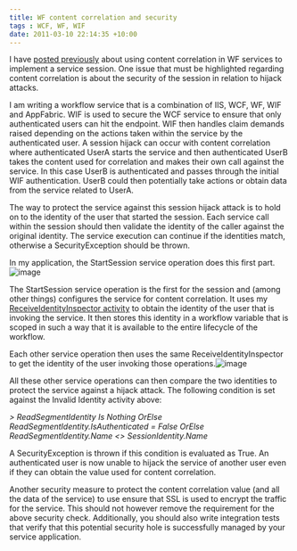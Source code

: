 ```yaml
---
title: WF content correlation and security
tags : WCF, WF, WIF
date: 2011-03-10 22:14:35 +10:00
---
```


I have [posted previously][0] about using content correlation in WF services to implement a service session. One issue that must be highlighted regarding content correlation is about the security of the session in relation to hijack attacks.

I am writing a workflow service that is a combination of IIS, WCF, WF, WIF and AppFabric. WIF is used to secure the WCF service to ensure that only authenticated users can hit the endpoint. WIF then handles claim demands raised depending on the actions taken within the service by the authenticated user. A session hijack can occur with content correlation where authenticated UserA starts the service and then authenticated UserB takes the content used for correlation and makes their own call against the service. In this case UserB is authenticated and passes through the initial WIF authentication. UserB could then potentially take actions or obtain data from the service related to UserA.

The way to protect the service against this session hijack attack is to hold on to the identity of the user that started the session. Each service call within the session should then validate the identity of the caller against the original identity. The service execution can continue if the identities match, otherwise a SecurityException should be thrown.

In my application, the StartSession service operation does this first part. ![image][1]

The StartSession service operation is the first for the session and (among other things) configures the service for content correlation. It uses my [ReceiveIdentityInspector activity][2] to obtain the identity of the user that is invoking the service. It then stores this identity in a workflow variable that is scoped in such a way that it is available to the entire lifecycle of the workflow.

Each other service operation then uses the same ReceiveIdentityInspector to get the identity of the user invoking those operations.![image][3]

All these other service operations can then compare the two identities to protect the service against a hijack attack. The following condition is set against the Invalid Identity activity above:

_> ReadSegmentIdentity Is Nothing OrElse ReadSegmentIdentity.IsAuthenticated = False OrElse ReadSegmentIdentity.Name <&gt; SessionIdentity.Name_

A SecurityException is thrown if this condition is evaluated as True. An authenticated user is now unable to hijack the service of another user even if they can obtain the value used for content correlation. 

Another security measure to protect the content correlation value (and all the data of the service) to use ensure that SSL is used to encrypt the traffic for the service. This should not however remove the requirement for the above security check. Additionally, you should also write integration tests that verify that this potential security hole is successfully managed by your service application.

[0]: /post/2010/11/08/Hosted-workflow-service-with-content-correlation.aspx
[1]: //blogfiles/image_90.png
[2]: /post/2011/02/21/Extract-WCF-identity-into-a-WorkflowServiceHost-activity.aspx
[3]: //blogfiles/image_91.png
